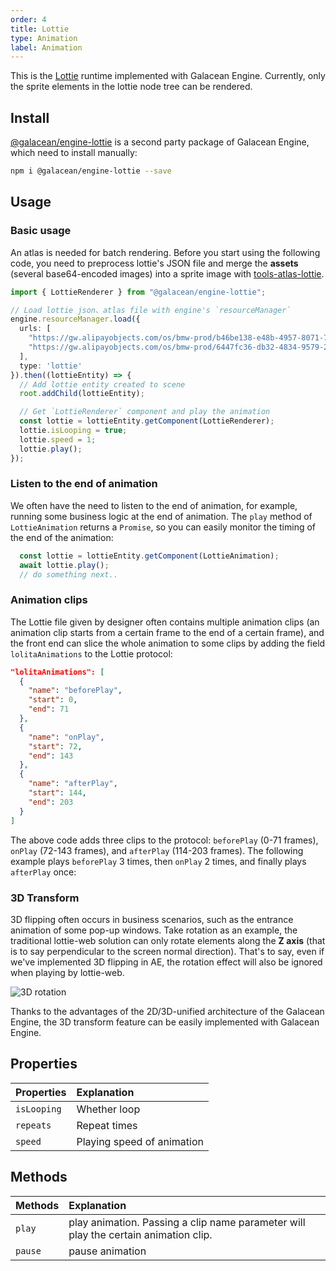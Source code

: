 ```yaml
---
order: 4
title: Lottie
type: Animation
label: Animation
---
```


This is the <a href="https://airbnb.design/lottie/" target="_blank">Lottie</a> runtime implemented with Galacean Engine. Currently, only the sprite elements in the lottie node tree can be rendered.


## Install

<a href="https://www.npmjs.com/package/@galacean/engine-lottie" target="_blank">@galacean/engine-lottie</a> is a second party package of Galacean Engine, which need to install manually:

```bash
npm i @galacean/engine-lottie --save
```

## Usage

### Basic usage

An atlas is needed for batch rendering. Before you start using the following code, you need to preprocess lottie's JSON file and merge the **assets** (several base64-encoded images) into a sprite image with [tools-atlas-lottie](https://www.npmjs.com/package/@galacean/tools-atlas-lottie). 

```typescript
import { LottieRenderer } from "@galacean/engine-lottie";

// Load lottie json、atlas file with engine's `resourceManager`
engine.resourceManager.load({
  urls: [
    "https://gw.alipayobjects.com/os/bmw-prod/b46be138-e48b-4957-8071-7229661aba53.json",
    "https://gw.alipayobjects.com/os/bmw-prod/6447fc36-db32-4834-9579-24fe33534f55.atlas"
  ],
  type: 'lottie'
}).then((lottieEntity) => {
  // Add lottie entity created to scene 
  root.addChild(lottieEntity);

  // Get `LottieRenderer` component and play the animation
  const lottie = lottieEntity.getComponent(LottieRenderer);
  lottie.isLooping = true;
  lottie.speed = 1;
  lottie.play();
});
```

<playground src="lottie.ts"></playground>

### Listen to the end of animation

We often have the need to listen to the end of animation, for example, running some business logic at the end of animation. The `play` method of `LottieAnimation` returns a `Promise`, so you can easily monitor the timing of the end of the animation:

```typescript
  const lottie = lottieEntity.getComponent(LottieAnimation);
  await lottie.play();
  // do something next..
```

### Animation clips

The Lottie file given by designer often contains multiple animation clips (an animation clip starts from a certain frame to the end of a certain frame), and the front end can slice the whole animation to some clips by adding the field `lolitaAnimations` to the Lottie protocol:

```json
"lolitaAnimations": [
  {
    "name": "beforePlay",
    "start": 0,
    "end": 71
  },
  {
    "name": "onPlay",
    "start": 72,
    "end": 143
  },
  {
    "name": "afterPlay",
    "start": 144,
    "end": 203
  }
]
```

The above code adds three clips to the protocol: `beforePlay` (0-71 frames), `onPlay` (72-143 frames), and `afterPlay` (114-203 frames). The following example plays `beforePlay` 3 times, then `onPlay` 2 times, and finally plays `afterPlay` once:

<playground src="lottie-clips.ts"></playground>


### 3D Transform

3D flipping often occurs in business scenarios, such as the entrance animation of some pop-up windows. Take rotation as an example, the traditional lottie-web solution can only rotate elements along the **Z axis** (that is to say perpendicular to the screen normal direction). That's to say, even if we've implemented 3D flipping in AE, the rotation effect will also be ignored when playing by lottie-web.

![3D rotation](https://gw.alipayobjects.com/mdn/rms_d27172/afts/img/A*qVYxTaEdVBgAAAAAAAAAAAAAARQnAQ)

Thanks to the advantages of the 2D/3D-unified architecture of the Galacean Engine, the 3D transform feature can be easily implemented with Galacean Engine.

<playground src="lottie-3d-rotation.ts"></playground>

## Properties

| Properties | Explanation |
| :--- | :--- |
| `isLooping` | Whether loop |
| `repeats` | Repeat times |
| `speed` | Playing speed of animation |

## Methods

| Methods | Explanation |
| :--- | :--- |
| `play` | play animation. Passing a clip name parameter will play the certain animation clip. |
| `pause` | pause animation |